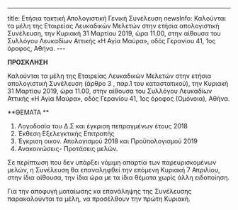 ---
title: Ετήσια τακτική Απολογιστική Γενική Συνέλευση
newsInfo: Καλούνται τα μέλη της Εταιρείας Λευκαδικών Μελετών στην ετήσια απολογιστική Συνέλευση, την Κυριακή 31 Μαρτίου 2019, ώρα 11.00, στην αίθουσα του Συλλόγου Λευκαδίων Αττικής «Η Αγία Μαύρα», οδός Γερανίου 41, 1ος όροφος, Αθήνα.
--- 

**ΠΡΟΣΚΛΗΣΗ**

Καλούνται τα μέλη της Εταιρείας Λευκαδικών Μελετών στην ετήσια απολογιστική Συνέλευση \(άρθρο 3 , παρ.1 του καταστατικού\), την Κυριακή 31 Μαρτίου 2019, ώρα 11.00, στην αίθουσα του Συλλόγου Λευκαδίων Αττικής «Η Αγία Μαύρα», οδός Γερανίου 41, 1ος όροφος \(Ομόνοια\), Αθήνα.

**ΘΕΜΑΤΑ **

1. Λογοδοσία του Δ.Σ και έγκριση πεπραγμένων έτους 2018
2. Έκθεση Εξελεγκτικής Επιτροπής
3. Έγκριση οικον. Απολογισμού 2018 και Προϋπολογισμού 2019
4. Ανακοινώσεις- Προτάσεις μελών.

Σε περίπτωση που δεν υπάρξει νόμιμη απαρτία των παρευρισκομένων μελών, η Συνέλευση θα επαναληφθεί την επόμενη Κυριακή 7 Απριλίου, στην ίδια αίθουσα, την ίδια ώρα με τα ίδια θέματα χωρίς άλλη ειδοποίηση.

Για την αποφυγή ματαίωσης κα επανάληψης της Συνέλευσης παρακαλούνται τα μέλη, να προσέλθουν την πρώτη Κυριακή.
